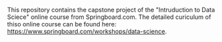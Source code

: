 This repository contains the capstone project of the "Intruduction to Data Sciece" online course from Springboard.com. The detailed curiculum of thiso online course can be found here: https://www.springboard.com/workshops/data-science.
